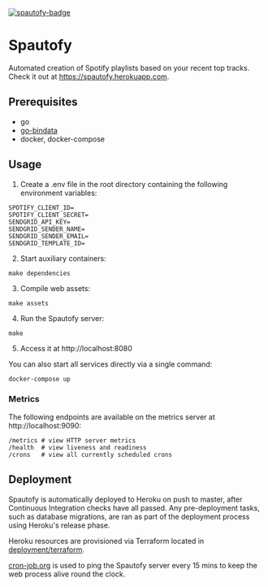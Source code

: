 [![spautofy-badge]][spautofy-workflow]

[spautofy-badge]: https://github.com/jace-ys/spautofy/workflows/spautofy/badge.svg
[spautofy-workflow]: https://github.com/jace-ys/spautofy/actions?query=workflow%3Aspautofy

# Spautofy

Automated creation of Spotify playlists based on your recent top tracks. Check it out at https://spautofy.herokuapp.com.

## Prerequisites 

- go
- [go-bindata](https://github.com/kevinburke/go-bindata)
- docker, docker-compose

## Usage

1. Create a .env file in the root directory containing the following environment variables:

```shell
SPOTIFY_CLIENT_ID=
SPOTIFY_CLIENT_SECRET=
SENDGRID_API_KEY=
SENDGRID_SENDER_NAME=
SENDGRID_SENDER_EMAIL=
SENDGRID_TEMPLATE_ID=
```

2. Start auxiliary containers:

```
make dependencies
```

3. Compile web assets:

```
make assets
```

4. Run the Spautofy server:

```
make
```

5. Access it at http://localhost:8080

You can also start all services directly via a single command:

```
docker-compose up
```

### Metrics

The following endpoints are available on the metrics server at http://localhost:9090:

```shell
/metrics # view HTTP server metrics
/health  # view liveness and readiness
/crons   # view all currently scheduled crons
```

## Deployment

Spautofy is automatically deployed to Heroku on push to master, after Continuous Integration checks have all passed. Any pre-deployment tasks, such as database migrations, are ran as part of the deployment process using Heroku's release phase.

Heroku resources are provisioned via Terraform located in [deployment/terraform](https://github.com/jace-ys/spautofy/tree/master/deployment/terraform).

[cron-job.org](https://cron-job.org/en) is used to ping the Spautofy server every 15 mins to keep the web process alive round the clock.
